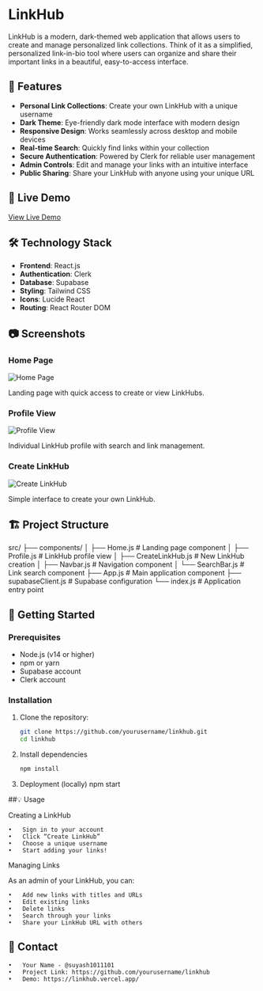 # LinkHub

LinkHub is a modern, dark-themed web application that allows users to create and manage personalized link collections. Think of it as a simplified, personalized link-in-bio tool where users can organize and share their important links in a beautiful, easy-to-access interface.

## 🌟 Features

- **Personal Link Collections**: Create your own LinkHub with a unique username
- **Dark Theme**: Eye-friendly dark mode interface with modern design
- **Responsive Design**: Works seamlessly across desktop and mobile devices
- **Real-time Search**: Quickly find links within your collection
- **Secure Authentication**: Powered by Clerk for reliable user management
- **Admin Controls**: Edit and manage your links with an intuitive interface
- **Public Sharing**: Share your LinkHub with anyone using your unique URL

## 🚀 Live Demo

[View Live Demo](#) 

## 🛠️ Technology Stack

- **Frontend**: React.js
- **Authentication**: Clerk
- **Database**: Supabase
- **Styling**: Tailwind CSS
- **Icons**: Lucide React
- **Routing**: React Router DOM

## 📷 Screenshots

### Home Page

![Home Page](#)

Landing page with quick access to create or view LinkHubs.

### Profile View

![Profile View](#)

Individual LinkHub profile with search and link management.

### Create LinkHub

![Create LinkHub](#)

Simple interface to create your own LinkHub.

## 🏗️ Project Structure
src/
├── components/
│   ├── Home.js            # Landing page component
│   ├── Profile.js         # LinkHub profile view
│   ├── CreateLinkHub.js   # New LinkHub creation
│   ├── Navbar.js          # Navigation component
│   └── SearchBar.js       # Link search component
├── App.js                 # Main application component
├── supabaseClient.js      # Supabase configuration
└── index.js               # Application entry point

## 🚀 Getting Started

### Prerequisites

- Node.js (v14 or higher)
- npm or yarn
- Supabase account
- Clerk account

### Installation

1. Clone the repository:

   ```bash
   git clone https://github.com/yourusername/linkhub.git
   cd linkhub
2. Install dependencies
   ```bash   
   npm install

3. Deployment (locally)
    npm start

##💡 Usage

Creating a LinkHub

	•	Sign in to your account
	•	Click “Create LinkHub”
	•	Choose a unique username
	•	Start adding your links!

Managing Links

As an admin of your LinkHub, you can:

	•	Add new links with titles and URLs
	•	Edit existing links
	•	Delete links
	•	Search through your links
	•	Share your LinkHub URL with others

## 📧 Contact
  	•	Your Name - @suyash1011101
	•	Project Link: https://github.com/yourusername/linkhub
	•	Demo: https://linkhub.vercel.app/
